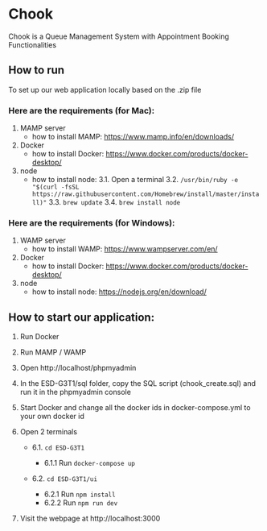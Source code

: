 # Chook
Chook is a Queue Management System with Appointment Booking Functionalities

## How to run 
To set up our web application locally based on the .zip file
### Here are the requirements (for Mac):
1. MAMP server
    -  how to install MAMP: https://www.mamp.info/en/downloads/ 
2. Docker
    - how to install Docker: https://www.docker.com/products/docker-desktop/
3. node
    - how to install node: 
    3.1.  Open a terminal
    3.2. `/usr/bin/ruby -e "$(curl -fsSL https://raw.githubusercontent.com/Homebrew/install/master/install)"`
    3.3. `brew update`
    3.4. `brew install node`

### Here are the requirements (for Windows):
1. WAMP server
    - how to install WAMP: https://www.wampserver.com/en/
2. Docker
    - how to install Docker: https://www.docker.com/products/docker-desktop/
3. node
    - how to install node: https://nodejs.org/en/download/

## How to start our application:
1. Run Docker
2. Run MAMP / WAMP
3. Open http://localhost/phpmyadmin
4. In the ESD-G3T1/sql folder,  copy the SQL script (chook_create.sql) and run it in the phpmyadmin console
5. Start Docker and change all the docker ids in docker-compose.yml to your own docker id
6. Open 2 terminals
    - 6.1. `cd ESD-G3T1`
        - 6.1.1 Run  `docker-compose up`

    - 6.2. `cd ESD-G3T1/ui`
        - 6.2.1 Run  `npm install`
        - 6.2.2 Run  `npm run dev`

7. Visit the webpage at http://localhost:3000
